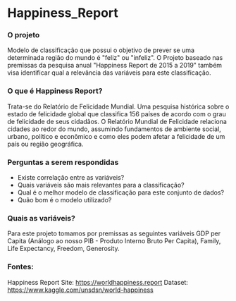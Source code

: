 # Happiness_Report

### O projeto
Modelo de classificação que possui o objetivo de prever se uma determinada região do mundo é "feliz" ou "infeliz". O Projeto baseado nas premissas da pesquisa anual "Happiness Report de 2015 a 2019" também visa identificar qual a relevância das variáveis para este classificação. 

### O que é Happiness Report?
Trata-se do Relatório de Felicidade Mundial. Uma pesquisa histórica sobre o estado de felicidade global que classifica 156 países de acordo com o grau de felicidade de seus cidadãos. 
O Relatório Mundial de Felicidade relaciona cidades ao redor do mundo, assumindo fundamentos de ambiente social, urbano, político e econômico e como eles podem afetar a felicidade de um país ou região geográfica.

### Perguntas a serem respondidas
- Existe correlação entre as variáveis? 
- Quais variáveis são mais relevantes para a classificação? 
- Qual é o melhor modelo de classificação para este conjunto de dados? 
- Quão bom é o modelo utilizado? 

### Quais as variáveis?
Para este projeto tomamos por premissas as seguintes variáveis GDP per Capita (Análogo ao nosso PIB - Produto Interno Bruto Per Capita), Family, Life Expectancy, Freedom, Generosity.

### Fontes:
Happiness Report Site: https://worldhappiness.report
Dataset: https://www.kaggle.com/unsdsn/world-happiness
